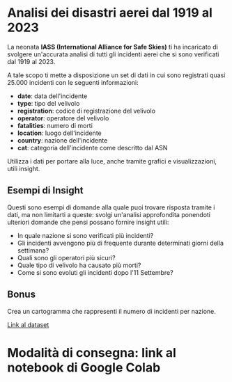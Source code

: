 # Analisi dei disastri aerei dal 1919 al 2023

La neonata **IASS (International Alliance for Safe Skies)** ti ha incaricato di svolgere un'accurata analisi di tutti gli incidenti aerei che si sono verificati dal 1919 al 2023.

A tale scopo ti mette a disposizione un set di dati in cui sono registrati quasi 25.000 incidenti con le seguenti informazioni:

- **date**: data dell'incidente
- **type**: tipo del velivolo
- **registration**: codice di registrazione del velivolo
- **operator**: operatore del velivolo
- **fatalities**: numero di morti
- **location**: luogo dell'incidente
- **country**: nazione dell'incidente
- **cat**: categoria dell'incidente come descritto dal ASN

Utilizza i dati per portare alla luce, anche tramite grafici e visualizzazioni, utili insight.

## Esempi di Insight

Questi sono esempi di domande alla quale puoi trovare risposta tramite i dati, ma non limitarti a queste: svolgi un'analisi approfondita ponendoti ulteriori domande che pensi possano fornire insight utili:

- In quale nazione si sono verificati più incidenti?
- Gli incidenti avvengono più di frequente durante determinati giorni della settimana?
- Quali sono gli operatori più sicuri?
- Quale tipo di velivolo ha causato più morti?
- Come si sono evoluti gli incidenti dopo l'11 Settembre?

## Bonus

Crea un cartogramma che rappresenti il numero di incidenti per nazione.

[Link al dataset](https://proai-datasets.s3.eu-west-3.amazonaws.com/aviation-accidents.csv)

# Modalità di consegna: link al notebook di Google Colab